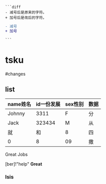 ```
```diff
- 减号后是原来的字符。
+ 加号后是改后的字符。
```


```diff
- 减号
+ 加号

​```
```

# tsku

#changes
## list
| name姓名 | id一份发展 | sex性别 | 数据 |
| -------- | ---------- | ------- | ---- |
| Johnny   | 3311       | F       |   分   |
| Jack     | 323434     | M       |    从  |
| 就       | 和         | 8       |      四|
| 0        | 8          | 09      |    撒  |

Great Jobs

[ber]!"help"
**Great**

### lsis
